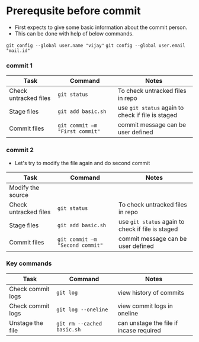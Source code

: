 # Prerequsite before commit

* First expects to give some basic information about the commit person.
* This can be done with help of below commands.

`git config --global user.name "vijay"`
`git config --global user.email "mail.id"`

### commit 1

| Task                  | Command                         | Notes                                             |
| --------------------- | --------------------------------|---------------------------------------------------|
| Check untracked files | `git status`                    | To check untracked files in repo                  |
| Stage files           | `git add basic.sh`              | use `git status` again to check if file is staged |
| Commit files          | `git commit –m "First commit"`  | commit message can be user defined                |

### commit 2

* Let's try to modify the file again and do second commit

| Task                  | Command                         | Notes                                             |
| --------------------- | --------------------------------|---------------------------------------------------|
| Modify the source     |                                 |                                                   |
| Check untracked files | `git status`                    | To check untracked files in repo                  |
| Stage files           | `git add basic.sh`              | use `git status` again to check if file is staged |
| Commit files          | `git commit –m "Second commit"` | commit message can be user defined                |

### Key commands

| Task                  | Command                         | Notes                                             |
| --------------------- | --------------------------------|---------------------------------------------------|
| Check commit logs     | `git log`                       | view history of commits                           |
| Check commit logs     | `git log --oneline`             | view commit logs in oneline                       |
| Unstage the file      | `git rm --cached basic.sh`      | can unstage the file if incase required           |
